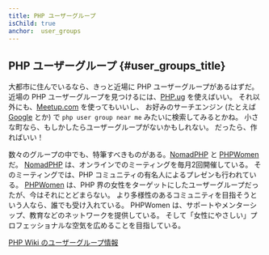 ```yaml
---
title: PHP ユーザーグループ
isChild: true
anchor:  user_groups
---
```


## PHP ユーザーグループ {#user_groups_title}

大都市に住んでいるなら、きっと近場に PHP ユーザーグループがあるはずだ。
近場の PHP ユーザーグループを見つけるには、[PHP.ug][php-ug] を使えばいい。
それ以外にも、[Meetup.com][meetup] を使ってもいいし、
お好みのサーチエンジン (たとえば [Google][google] とか) で
```php user group near me``` みたいに検索してみるとかね。
小さな町なら、もしかしたらユーザーグループがないかもしれない。
だったら、作ればいい！

数々のグループの中でも、特筆すべきものがある。[NomadPHP] と [PHPWomen] だ。
[NomadPHP] は、オンラインでのミーティングを毎月2回開催している。
そのミーティングでは、PHP コミュニティの有名人によるプレゼンも行われている。
[PHPWomen] は、PHP 界の女性をターゲットにしたユーザーグループだったが、今はそれにとどまらない。
より多様性のあるコミュニティを目指そうという人なら、誰でも受け入れている。
PHPWomen は、サポートやメンターシップ、教育などのネットワークを提供している。
そして「女性にやさしい」プロフェッショナルな空気を広めることを目指している。

[PHP Wiki のユーザーグループ情報][php-wiki]

[google]: https://www.google.com/search?q=php+user+group+near+me
[meetup]: http://www.meetup.com/find/
[php-ug]: https://php.ug/
[NomadPHP]: https://nomadphp.com/
[PHPWomen]: http://phpwomen.org/
[php-wiki]: https://wiki.php.net/usergroups
